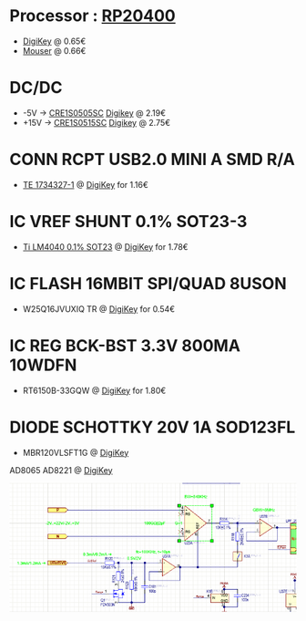 
# Processor : [RP20400](https://datasheets.raspberrypi.com/rp2040/rp2040-datasheet.pdf)

- [DigiKey](https://www.digikey.de/en/products/detail/raspberry-pi/SC0914-13/14306010?s=N4IgTCBcDaIEoAUwAYAsyQF0C%2BQ) @ 0.65€
- [Mouser](https://www.mouser.de/ProductDetail/Raspberry-Pi/SC091413?qs=T%252BzbugeAwjhr%252BUbBr3TJcw%3D%3D) @ 0.66€

# DC/DC

- -5V -> [CRE1S0505SC](CRE1.pdf) [Digikey](https://www.digikey.de/en/products/detail/murata-power-solutions-inc/CRE1S0505SC/6056052?s=N4IgTCBcDaIMICUCiBGAygBgKzbXEAugL5A) @ 2.19€
- +15V -> [CRE1S0515SC](CRE1.pdf) [Digikey](https://www.digikey.de/en/products/detail/murata-power-solutions-inc/CRE1S0515SC/6056053?s=N4IgTCBcDaIMICUCiBGAygBgKwq2uIAugL5A) @ 2.75€

# CONN RCPT USB2.0 MINI A SMD R/A

- [TE 1734327-1](https://www.te.com/usa-en/product-1734327-1.html) @ [DigiKey](https://www.digikey.de/en/products/detail/te-connectivity-amp-connectors/1734327-1/1891548) for 1.16€

# IC VREF SHUNT 0.1% SOT23-3

- [Ti LM4040 0.1% SOT23](https://www.ti.com/product/LM4040-N-Q1?utm_source=google&utm_medium=cpc&utm_campaign=ti-null-null-xref-cpc-pf-google-wwe&utm_content=xref&ds_k=%7B_dssearchterm%7D&DCM=yes&gad_source=1&gclid=CjwKCAiAi6uvBhADEiwAWiyRdunzXcytIhK3ImdtycHi549Wq5yjzckCAhmtx2b9TmPcik8dL8xs8RoC3vMQAvD_BwE&gclsrc=aw.ds) @ [DigiKey](https://www.digikey.de/en/products/detail/texas-instruments/LM4040AIM3X-3-0-NOPB/1871449) for 1.78€

# IC FLASH 16MBIT SPI/QUAD 8USON

- W25Q16JVUXIQ TR @ [DigiKey](https://www.digikey.de/en/products/detail/winbond-electronics/W25Q16JVUXIQ-TR/15182017?s=N4IgTCBcDaIOpgKwEUCMA2AUgNQKoA0BJZEAXQF8g) for 0.54€

# IC REG BCK-BST 3.3V 800MA 10WDFN

- RT6150B-33GQW @ [DigiKey](https://www.digikey.de/en/products/detail/richtek-usa-inc/RT6150B-33GQW/6676709?s=N4IgTCBcDaIEoBUBsBGArABgEIFoDMeA4gIoDqIAugL5A) for 1.80€

# DIODE SCHOTTKY 20V 1A SOD123FL

- MBR120VLSFT1G @ [DigiKey]()

AD8065
AD8221 @ [DigiKey](https://www.digikey.co.uk/en/products/detail/analog-devices-inc/AD8221ARMZ-R7/996058?s=N4IgTCBcDaIIIBEAcYwEY4CUCyAtAtJgOwIDSm%2BAcgiALoC%2BQA)

![scale-down.png](scale-down.png)
